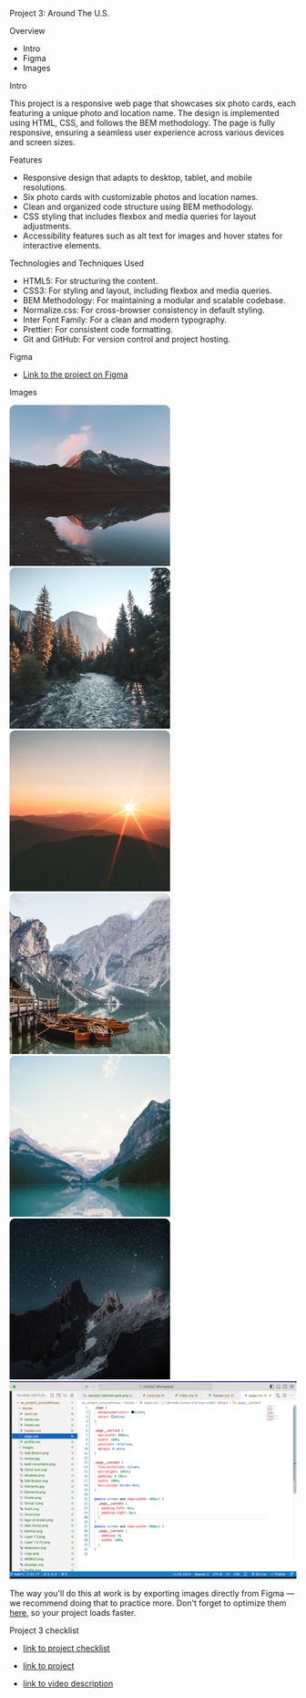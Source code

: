 Project 3: Around The U.S.

Overview

- Intro
- Figma
- Images

Intro

This project is a responsive web page that showcases six photo cards, each featuring a unique photo and location name. The design is implemented using HTML, CSS, and follows the BEM methodology. The page is fully responsive, ensuring a seamless user experience across various devices and screen sizes.

Features

- Responsive design that adapts to desktop, tablet, and mobile resolutions.
- Six photo cards with customizable photos and location names.
- Clean and organized code structure using BEM methodology.
- CSS styling that includes flexbox and media queries for layout adjustments.
- Accessibility features such as alt text for images and hover states for interactive elements.

Technologies and Techniques Used

- HTML5: For structuring the content.
- CSS3: For styling and layout, including flexbox and media queries.
- BEM Methodology: For maintaining a modular and scalable codebase.
- Normalize.css: For cross-browser consistency in default styling.
- Inter Font Family: For a clean and modern typography.
- Prettier: For consistent code formatting.
- Git and GitHub: For version control and project hosting.

Figma

- [Link to the project on Figma](https://www.figma.com/file/ii4xxsJ0ghevUOcssTlHZv/Sprint-3%3A-Around-the-US?node-id=0%3A1)

Images

![Alt text](images/vanoise-national-park.png)
![Alt text](<images/yosemite-valley(1).jpg>)
![Alt text](images/bald-mountains.png)
![Alt text](images/lago-di-braies.png)
![Alt text](images/lake-louise.png)
![Alt text](images/latemar.png)
![project sreenshot](images/Screen%20Shot%202024-06-13%20at%207.09.09%20PM.png)

The way you'll do this at work is by exporting images directly from Figma — we recommend doing that to practice more. Don't forget to optimize them [here](https://tinypng.com/), so your project loads faster.

Project 3 checklist

- [link to project checklist](https://practicum-content.s3.us-west-1.amazonaws.com/web-developer/checklists-pdf/all-new/Project_3_Checklist.pdf)

- [link to project](https://genebrazley23.github.io/se_project_aroundtheus/)

- [link to video description](https://youtu.be/bXGx9-tSz0Y)
